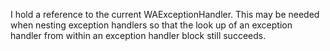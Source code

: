 I hold a reference to the current WAExceptionHandler. This may be needed when nesting exception handlers so that the look up of an exception handler from within an exception handler block still succeeds.